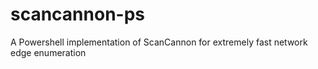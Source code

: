 # scancannon-ps
A Powershell implementation of ScanCannon for extremely fast network edge enumeration 
